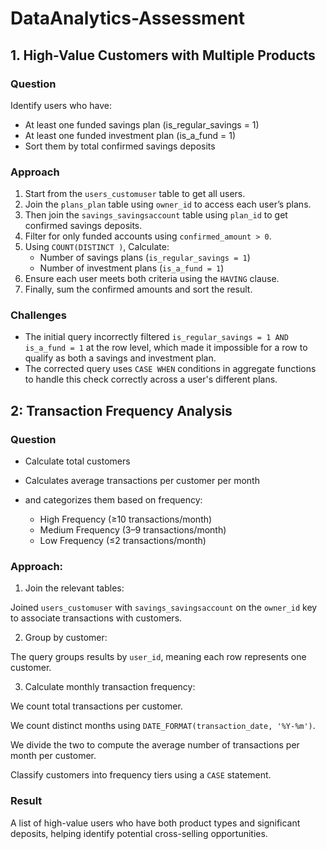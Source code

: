 # DataAnalytics-Assessment

## 1. High-Value Customers with Multiple Products

### Question
Identify users who have:
- At least one funded savings plan (is_regular_savings = 1)
- At least one funded investment plan (is_a_fund = 1)
- Sort them by total confirmed savings deposits

### Approach
1. Start from the `users_customuser` table to get all users.
2. Join the `plans_plan` table using `owner_id` to access each user’s plans.
3. Then join the `savings_savingsaccount` table using `plan_id` to get confirmed savings deposits.
4. Filter for only funded accounts using `confirmed_amount > 0`.
5. Using `COUNT(DISTINCT )`, Calculate:
   - Number of savings plans (`is_regular_savings = 1`)
   - Number of investment plans (`is_a_fund = 1`)
6. Ensure each user meets both criteria using the `HAVING` clause.
7. Finally, sum the confirmed amounts and sort the result.

### Challenges
- The initial query incorrectly filtered `is_regular_savings = 1 AND is_a_fund = 1` at the row level, which made it impossible for a row to qualify as both a savings and investment plan.
- The corrected query uses `CASE WHEN` conditions in aggregate functions to handle this check correctly across a user's different plans.

## 2: Transaction Frequency Analysis
### Question 
- Calculate total customers
- Calculates average transactions per customer per month
- and categorizes them based on frequency:
  
   - High Frequency (≥10 transactions/month)
   - Medium Frequency (3–9 transactions/month)
   - Low Frequency (≤2 transactions/month)

### Approach:
1. Join the relevant tables:

Joined `users_customuser` with `savings_savingsaccount` on the `owner_id` key to associate transactions with customers.

2. Group by customer:

The query groups results by `user_id`, meaning each row represents one customer.

3. Calculate monthly transaction frequency:

We count total transactions per customer.

We count distinct months using `DATE_FORMAT(transaction_date, '%Y-%m')`.

We divide the two to compute the average number of transactions per month per customer.

Classify customers into frequency tiers using a `CASE` statement.

### Result
A list of high-value users who have both product types and significant deposits, helping identify potential cross-selling opportunities.
